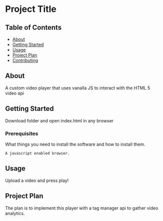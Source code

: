 # Project Title

## Table of Contents

- [About](#about)
- [Getting Started](#getting_started)
- [Usage](#usage)
- [Project Plan](#plan)
- [Contributing](../CONTRIBUTING.md)

## About <a name = "about"></a>

A custom video player that uses vanalla JS to interact with the HTML 5 video api

## Getting Started <a name = "getting_started"></a>
Download folder and open index.html in any browser

### Prerequisites

What things you need to install the software and how to install them.

```
A javascript enabled browser.
```



## Usage <a name = "usage"></a>
Upload a video and press play!


## Project Plan <a name = "plan"></a>
The plan is to implement this player with a tag manager api to gather video analytics.